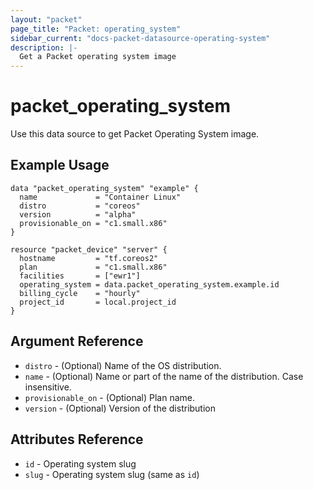 ```yaml
---
layout: "packet"
page_title: "Packet: operating_system"
sidebar_current: "docs-packet-datasource-operating-system"
description: |-
  Get a Packet operating system image
---
```


# packet\_operating\_system

Use this data source to get Packet Operating System image.

## Example Usage

```hcl
data "packet_operating_system" "example" {
  name             = "Container Linux"
  distro           = "coreos"
  version          = "alpha"
  provisionable_on = "c1.small.x86"
}

resource "packet_device" "server" {
  hostname         = "tf.coreos2"
  plan             = "c1.small.x86"
  facilities       = ["ewr1"]
  operating_system = data.packet_operating_system.example.id
  billing_cycle    = "hourly"
  project_id       = local.project_id
}

```

## Argument Reference

 * `distro` - (Optional) Name of the OS distribution.
 * `name` - (Optional) Name or part of the name of the distribution. Case insensitive.
 * `provisionable_on` - (Optional) Plan name.
 * `version` - (Optional) Version of the distribution

## Attributes Reference

 * `id` - Operating system slug
 * `slug` - Operating system slug (same as `id`)

